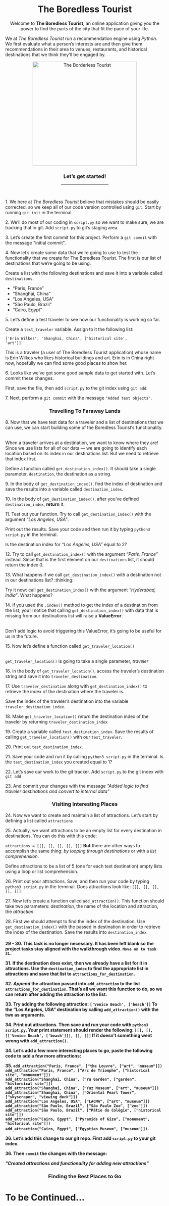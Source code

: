 <h1 align="center">The Boredless Tourist</h1>

<p align="center">Welcome to <strong>The Boredless Tourist</strong>, an online application giving you the power to find the parts of the city that fit the pace of your life.</p>
<p>
  We at <em>The Boredless Tourist</em> run a recommendation engine using <em>Python</em>. We first evaluate what a person’s interests are and then give them recommendations in their area to venues, restaurants, and historical destinations that we think they’ll be engaged by.
</p>

<p align="center">
  <img src="https://i.pinimg.com/originals/d3/0c/5e/d30c5e2a19f3d791530dbb164246f562.gif" align="center" width="330" alt="The Borderless Tourist"  title="Traveling Tourist"/>
</p>

<div align="center"><h3>Let’s get started!</h3></div>

<div align="center">
  <hr width="150">
</div><br>

<p>1. We here at <em>The Boredless Tourist</em> believe that mistakes should be easily corrected, so we keep all of our code version controlled using <code>git</code>. Start by running <code>git init</code> in the terminal.</br></p>

<p>2. We’ll do most of our coding in <code>script.py</code> so we want to make sure, we are tracking that in git. Add <code>script.py</code> to git’s staging area.</p>

<p>3. Let’s create the first commit for this project. Perform a <code>git commit</code> with the message "initial commit".</p>


<p>4. Now let’s create some data that we’re going to use to test the functionality that we create for The Boredless Tourist. The first is our list of destinations that we’re going to be using.

Create a list with the following destinations and save it into a variable called <code>destinations</code>.

<ul>
  <li>“Paris, France”</li>
  <li>“Shanghai, China”</li>
  <li>“Los Angeles, USA”</li>
  <li>“São Paulo, Brazil”</li>
  <li>“Cairo, Egypt”</li>
</ul>
</p>

<p>5. Let’s define a test traveler to see how our functionality is working so far.

Create a <code>test_traveler</code> variable. Assign to it the following list:

<code>['Erin Wilkes', 'Shanghai, China', ['historical site', 'art']]</code>

This is a traveler (a user of The Boredless Tourist application) whose name is Erin Wilkes who likes historical buildings and art. Erin is in China right now, hopefully we can find some good places to show her.</p>

<p>6. Looks like we’ve got some good sample data to get started with. Let’s commit these changes.</br>

First, save the file, then add <code>script.py</code> to the git index using <code>git add</code>.</p>

<p>7. Next, perform a <code>git commit</code> with the message <code>"Added test objects"</code>.</p>

<h3 align="center">Travelling To Faraway Lands</h3>

<p>8. Now that we have test data for a traveler and a list of destinations that we can use, we can start building some of the Boredless Tourist‘s functionality.</br></br>

When a traveler arrives at a destination, we want to know where they are! Since we use lists for all of our data — we are going to identify each location based on its index in our destinations list. But we need to retrieve that index first.

Define a function called <code>get_destination_index()</code>. It should take a single parameter, <code>destination</code>, the destination as a string.</p>

<p>9. In the body of <code>get_destination_index()</code>, find the index of destination and save the results into a variable called <code>destination_index</code>.</p>

<p>10. In the body of <code>get_destination_index()</code>, after you’ve defined <code>destination_index</code>, <strong>return</strong> it.</p>

<p>11. Test out your function. Try to call <code>get_destination_index()</code> with the argument <em>"Los Angeles, USA"</em>.

Print out the results. Save your code and then run it by typing <code>python3 script.py</code> in the terminal.

Is the destination index for <em>“Los Angeles, USA”</em> equal to 2?</p>

<p>12. Try to call <code>get_destination_index()</code> with the argument <em>“Paris, France”</em> instead. Since that is the first element on our <code>destinations</code> list, it should return the index 0.</p>

<p>13. What happens if we call <code>get_destination_index()</code> with a destination not in our destinations list? :thinking:

Try it now: call <code>get_destination_index()</code> with the argument <em>“Hyderabad, India”</em>. What happens?</p>

<p>14. If you used the <code>.index()</code> method to get the index of a destination from the list, you’ll notice that calling <code>get_destination_index()</code> with data that is missing from our destinations list will raise a <strong>ValueError</strong>. </br></br>

Don’t add logic to avoid triggering this ValueError, it’s going to be useful for us in the future.</p>

<p>15. Now let’s define a function called <code>get_traveler_location()</code></br></br>

<code>get_traveler_location()</code> is going to take a single parameter, <em>traveler</em></p>

<p>16. In the body of <code>get_traveler_location()</code>, access the traveler’s destination string and save it into <code>traveler_destination</code>.</p> 

<p>17. Use <code>traveler_destination</code> along with <code>get_destination_index()</code> to retrieve the index of the destination where the traveler is. 

Save the index of the traveler’s destination into the variable <code>traveler_destination_index</code>.</p>

<p>18. Make <code>get_traveler_location()</code> <em>return</em> the destination index of the traveler by returning <code>traveler_destination_index</code></p>

<p>19. Create a variable called <code>test_destination_index</code>. Save the results of calling <code>get_traveler_location()</code> with our <code>test_traveler</code>.</p>

<p>20. Print out <code>test_destination_index</code>.</p>

<p>21. Save your code and run it by calling <code>python3 script.py</code> in the terminal. Is the <code>test_destination_index</code> you created equal to 1?</p> 

<p>22. Let’s save our work to the git tracker. Add <code>script.py</code> to the git index with <code>git add</code></p>

<p>23. And commit your changes with the message <em>"Added logic to find traveler destinations and convert to internal data"</em></p>

<h3 align="center">Visiting Interesting Places</h3>

<p>24. Now we want to create and maintain a list of attractions. Let’s start by defining a list called <code>attractions</code></p>

<p>25. Actually, we want attractions to be an empty list for every destination in destinations. You can do this with this code:

<code python>attractions = [[], [], [], [], []]</code> <strong>But</strong> there are other ways to accomplish the same thing: <em>by looping through destinations</em> or with a <em>list comprehension</em>.

Define attractions to be a list of 5 (one for each test destination) empty lists using a loop or list comprehension.</p>

<p>26. Print out your attractions. Save, and then run your code by typing <code>python3 script.py</code> in the terminal. Does attractions look like: <code python>[[], [], [], [], []]</code></p>

<p>27. Now let’s create a function called <code>add_attraction()</code>. This function should take two parameters: <em>destination</em>, the name of the location and attraction, the <em>attraction</em>.</p>

<p>28. First we should attempt to find the index of the destination. Use <code>get_destination_index()</code> with the passed in destination in order to retrieve the index of the destination. Save the results into <code>destination_index</code>.</p>

<h4>29 - 30. This task is no longer necessary. It has been left blank so the project tasks stay aligned with the walkthrough video. <code>Move on to task 31.</code></p>

<p>31. If the destination does exist, then we already have a list for it in attractions. Use the <code>destination_index</code> to find the appropriate list in attractions and save that list to <code>attractions_for_destination</code>.</p>

<p>32. <em>Append</em> the attraction passed into <code>add_attraction</code> to the list <code>attractions_for_destination</code>. That’s all we want this function to do, so we can return after adding the attraction to the list.</p>

<p>33. Try adding the following attraction: <code>['Venice Beach', ['beach']]</code>
To the “Los Angeles, USA” destination by calling <code>add_attraction()</code> with the two as arguments.</p>

<p>34. Print out attractions. Then save and run your code with <code>python3 script.py</code>. Your print statement should render the following: <code>[[], [], [['Venice Beach', ['beach']]], [], []]</code> If it doesn’t something went wrong with <code>add_attraction()</code>.

<p>34. Let’s add a few more interesting places to go, paste the following code to add a few more attractions:

<p>35. <code python>add_attraction("Paris, France", ["the Louvre", ["art", "museum"]])
add_attraction("Paris, France", ["Arc de Triomphe", ["historical site", "monument"]])
add_attraction("Shanghai, China", ["Yu Garden", ["garden", "historcical site"]])
add_attraction("Shanghai, China", ["Yuz Museum", ["art", "museum"]])
add_attraction("Shanghai, China", ["Oriental Pearl Tower", ["skyscraper", "viewing deck"]])
add_attraction("Los Angeles, USA", ["LACMA", ["art", "museum"]])
add_attraction("São Paulo, Brazil", ["São Paulo Zoo", ["zoo"]])
add_attraction("São Paulo, Brazil", ["Pátio do Colégio", ["historical site"]])
add_attraction("Cairo, Egypt", ["Pyramids of Giza", ["monument", "historical site"]])
add_attraction("Cairo, Egypt", ["Egyptian Museum", ["museum"]])</code>.</p>

<p>36. Let’s add this change to our git repo. First add <code>script.py</code> to your git index.</p>

<p>36. Then <code>commit</code> the changes with the message:

<em>"Created attractions and functionality for adding new attractions"</em></p>

<h3 align="center">Finding the Best Places to Go</h3>

<h1>To be Continued...</h1>
